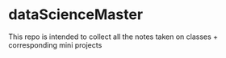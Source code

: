 # dataScienceMaster

This repo is intended to collect all the notes taken on classes + corresponding mini projects
